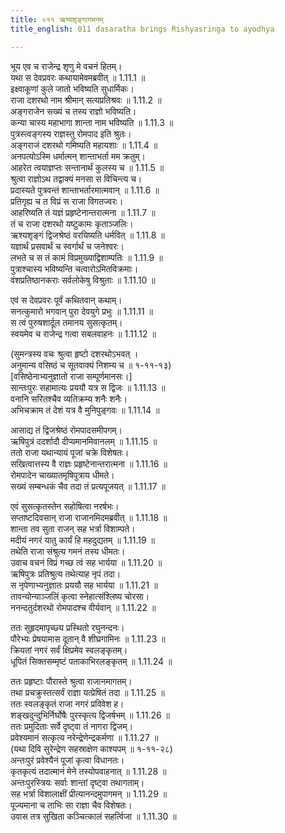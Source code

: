 ```yaml
---
title: ०११ ऋष्यशृङ्गागमनम्
title_english: 011 dasaratha brings Rishyasringa to ayodhya

---
```

<div class="audioEmbed"  caption="श्रीराम-हरिसीताराममूर्ति-घनपाठिभ्यां वचनम्" src="https://archive.org/download/Ramayana-recitation-Sriram-harisItArAmamUrti-Ghanapaati-v2/Kanda_1/Kanda_1_BK-011-Rushya_Shrungaagamanam.mp3"></div>

  
भूय एव च राजेन्द्र शृणु मे वचनं हितम्।  
यथा स देवप्रवरः कथायामेवमब्रवीत् ॥ 1.11.1 ॥   
इक्ष्वाकूणां कुले जातो भविष्यति सुधार्मिकः।  
राजा दशरथो नाम श्रीमान् सत्यप्रतिश्रवः ॥ 1.11.2 ॥   
अङ्गराजेन सख्यं च तस्य राज्ञो भविष्यति।  
कन्या चास्य महाभागा शान्ता नाम भविष्यति ॥ 1.11.3 ॥   
पुत्रस्त्वङ्गस्य राज्ञस्तु रोमपाद इति श्रुतः।  
अङ्गराजं दशरथो गमिष्यति महायशाः ॥ 1.11.4 ॥   
अनपत्योऽस्मि धर्मात्मन् शान्ताभर्ता मम क्रतुम्।  
आहरेत त्वयाज्ञप्तः सन्तानार्थं कुलस्य च ॥ 1.11.5 ॥   
श्रुत्वा राज्ञोऽथ तद्वाक्यं मनसा स विचिन्त्य च।  
प्रदास्यते पुत्रवन्तं शान्ताभर्तारमात्मवान् ॥ 1.11.6 ॥   
प्रतिगृह्य च त विप्रं स राजा विगतज्वरः।  
आहरिष्यति तं यज्ञं प्रहृष्टेनान्तरात्मना ॥ 1.11.7 ॥   
तं च राजा दशरथो यष्टुकामः कृताञ्जलिः।  
ऋश्यशृङ्गं द्विजश्रेष्ठं वरयिष्यति धर्मवित् ॥ 1.11.8 ॥   
यज्ञार्थं प्रसवार्थं च स्वर्गार्थं च जनेश्वरः।  
लभते च स तं कामं विप्रमुख्याद्विशाम्पतिः ॥ 1.11.9 ॥   
पुत्राश्चास्य भविष्यन्ति चत्वारोऽमितविक्रमाः।  
वंशप्रतिष्ठानकराः सर्वलोकेषु विश्रुताः ॥ 1.11.10 ॥   

एवं स देवप्रवरः पूर्वं कथितवान् कथाम्।  
सनत्कुमारो भगवान् पुरा देवयुगे प्रभुः ॥ 1.11.11 ॥   
स त्वं पुरुषशार्दूल तमानय सुसत्कृतम्।  
स्वयमेव च राजेन्द्र गत्वा सबलवाहनः ॥ 1.11.12 ॥   

(सुमन्त्रस्य वचः श्रुत्वा हृष्टो दशरथोऽभवत् ।  
अनुमान्य वसिष्ठं च सूतवाक्यं निशम्य च ॥ १-११-१३)  
[वसिष्ठेनाभ्यनुज्ञातो राजा सम्पूर्णमानसः।]  
सान्तःपुरः सहामात्यः प्रययौ यत्र स द्विजः ॥ 1.11.13 ॥   
वनानि सरितश्चैव व्यतिक्रम्य शनैः शनैः।  
अभिचक्राम तं देशं यत्र वै मुनिपुङ्गवः ॥ 1.11.14 ॥   

आसाद्य तं द्विजश्रेष्ठं रोमपादसमीपगम्।  
ऋषिपुत्रं ददर्शादौ दीप्यमानमिवानलम् ॥ 1.11.15 ॥   
ततो राजा यथान्यायं पूजां चक्रे विशेषतः।  
सखित्वात्तस्य वै राज्ञः प्रहृष्टेनान्तरात्मना ॥ 1.11.16 ॥   
रोमपादेन चाख्यातमृषिपुत्राय धीमते।  
सख्यं सम्बन्धकं चैव तदा तं प्रत्यपूजयत् ॥ 1.11.17 ॥   

एवं सुसत्कृतस्तेन सहोषित्वा नरर्षभः।  
सप्ताष्टदिवसान् राजा राजानमिदमब्रवीत् ॥ 1.11.18 ॥   
शान्ता तव सुता राजन् सह भर्त्रा विशाम्पते।  
मदीयं नगरं यातु कार्यं हि महदुद्यतम् ॥ 1.11.19 ॥   
तथेति राजा संश्रुत्य गमनं तस्य धीमतः।  
उवाच वचनं विप्रं गच्छ त्वं सह भार्यया ॥ 1.11.20 ॥   
ऋषिपुत्रः प्रतिश्रुत्य तथेत्याह नृपं तदा।  
स नृपेणाभ्यनुज्ञातः प्रययौ सह भार्यया ॥ 1.11.21 ॥   
तावन्योन्याञ्जलिं कृत्वा स्नेहात्संश्लिष्य चोरसा।  
ननन्दतुर्दशरथो रोमपादश्च वीर्यवान् ॥ 1.11.22 ॥   

ततः सुहृदमापृच्छ्य प्रस्थितो रघुनन्दनः।  
पौरेभ्यः प्रेषयामास दूतान् वै शीघ्रगामिनः ॥ 1.11.23 ॥   
क्रियतां नगरं सर्वं क्षिप्रमेव स्वलङ्कृतम्।  
धूपितं सिक्तसम्मृष्टं पताकाभिरलङ्कृतम् ॥ 1.11.24 ॥   

ततः प्रहृष्टाः पौरास्ते श्रुत्वा राजानमागतम्।  
तथा प्रचक्रुस्तत्सर्वं राज्ञा यत्प्रेषितं तदा ॥ 1.11.25 ॥   
ततः स्वलङ्कृतं राजा नगरं प्रविवेश ह।  
शङ्खदुन्दुभिर्निर्घोषैः पुरस्कृत्य द्विजर्षभम् ॥ 1.11.26 ॥   
ततः प्रमुदिताः सर्वे दृष्ट्वा तं नागरा द्विजम्।  
प्रवेश्यमानं सत्कृत्य नरेन्द्रेणेन्द्रकर्मणा ॥ 1.11.27 ॥   
(यथा दिवि सुरेन्द्रेण सहस्राक्षेण काश्यपम् ॥ १-११-२८)  
अन्तःपुरं प्रवेश्यैनं पूजां कृत्वा विधानतः।  
कृतकृत्यं तदात्मानं मेने तस्योपवाहनात् ॥ 1.11.28 ॥   
अन्तःपुरस्त्रियः सर्वाः शान्तां दृष्ट्वा तथागताम्।  
सह भर्त्रा विशालाक्षीं प्रीत्यानन्दमुपागमन् ॥ 1.11.29 ॥   
पूज्यमाना च ताभिः सा राज्ञा चैव विशेषतः।  
उवास तत्र सुखिता कञ्चित्कालं सहर्त्विजा ॥ 1.11.30 ॥   